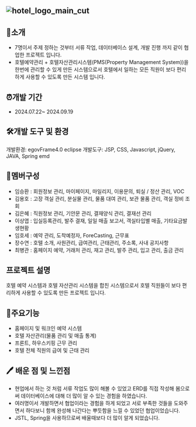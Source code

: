 ![hotel_logo_main_cut](https://github.com/user-attachments/assets/0f1575d2-e093-414e-876c-721290054983)
----------

## 📝소개
- 7명이서 주제 정하는 것부터 서류 작업, 데이터베이스 설계, 개발 진행 까지 같이 협업한 프로젝트 입니다.
- 호텔예약관리 + 호텔자산관리시스템(PMS(Property Management System))을 한번에 관리할 수 있게 만든 시스템으로서 호텔에서 일하는 모든 직원이 보다 편리하게 사용할 수 있도록 만든 시스템 입니다.

## ⏰개발 기간
- 2024.07.22~ 2024.09.19

## 🛠️개발 도구 및 환경
개발환경: egovFrame4.0 eclipse
개발도구: JSP, CSS, Javascript, jQuery, JAVA, Spring emd

## 👥멤버구성
-  임승환 : 회원정보 관리, 마이페이지, 마일리지, 이용문의, 퇴실 / 정산 관리, VOC
-  김용호 : 고장 객실 관리, 분실물 관리, 물품 대여 관리, 보관 물품 관리, 객실 정비 조회
-  김은혜 : 직원정보 관리, 기안문 관리, 결재양식 관리, 결재선 관리
-  이상엽 : 입실등록관리, 발주 결재, 일일 매출 보고서, 객실타입별 매출, 기타요금발생현황
-  임호세 : 예약 관리, 도착예정자, ForeCasting, 근무표
-  장수연 : 호텔 소개, 사원관리, 급여관리, 근태관리, 주소록, 사내 공지사항
-  최병관 : 홈페이지 예약, 거래처 관리, 재고 관리, 발주 관리, 입고 관리, 출금 관리

## 프로젝트 설명
호텔 예약 시스템과 호텔 자산관리 시스템을 합친 시스템으로서 호텔 직원들이 보다 편리하게 사용할 수 있도록 만든 프로젝트 입니다.

 ## 🧲주요기능
- 홈페이지 및 워크인 예약 시스템
- 호텔 자산관리(물품 관리 및 매출 통계)
- 프론트, 하우스키핑 근무 관리
- 호텔 전체 직원의 급여 및 근태 관리

## 🖊️ 배운 점 및 느낀점

- 현업에서 하는 것 처럼 서류 작업도 많이 해볼 수 있었고 ERD를 직접 작성해 봄으로써 데이터베이스에 대해 더 많이 알 수 있는 경험을 하였습니다.
- 여러명이서 개발하면서 협업이라는 경험을 하게 되었고 서로 부족한 것들을 도와주면서 하다보니 함께 완성해 나간다는 뿌듯함을 느낄 수 있었던 협업이었습니다.
- JSTL, Spring을 사용하므로써 배울때보다 더 많이 알게 되었습니다.
